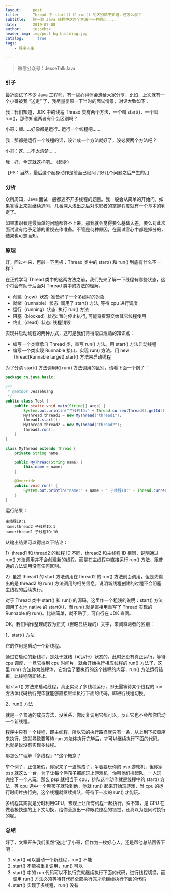 ```yaml
---
layout:     post
title:      Thread 中 start() 和 run() 的区别都不知道，还怎么混？
subtitle:   聊一聊 Java 线程中这两个方法不一样的点 ...
date:       2019-07-08             
author:     jessehzx                
header-img: img/post-bg-building.jpg
catalog: 	  true
tags:
    - 程序人生
        
---
```


> 微信公众号：JesseTalkJava

### 引子

最近面试了不少 Java 工程师，有一些心得体会想给大家分享，比如，上次就有一个小哥被我 “送走” 了，我尽量复原一下当时的面试情景，对话大致如下：

我：我们知道，JDK 中的线程 Thread 类有两个方法，一个叫 start()，一个叫 run()，那你知道两者有什么区别吗？

小哥：额......好像都是运行...运行一个线程吧......

我：那都是运行一个线程的话，设计成一个方法就好了，没必要两个方法吧？

小哥：这......不太清楚......

我：好，今天就这样吧...（起身）

【PS：当然，最后这个起身动作是前面已经问了好几个问题之后产生的。】

### 分析

众所周知，Java 面试一般都逃不开多线程的题目。我一般会从简单的开始问，如果答得上来就继续追问，几番深入浅出之后对求职者的掌握程度就有一个基本的判定了。

如果求职者连最简单的问题都答不上来，那我就会觉得要么基础太差，要么对此次面试没有给予足够的重视去作准备。不管是何种原因，在面试官心中都是掉分的，结果也可想而知。

### 原理

好，回过神来，再敲一下黑板：Thread 类中的 start() 和 run() 到底有什么不一样？

在正式学习 Thread 类中的这两方法之前，我们先来了解一下线程有哪些状态，这个将会有助于后面对 Thread 类中的方法的理解。

- 创建（new）状态: 准备好了一个多线程的对象
- 就绪（runnable）状态: 调用了 start() 方法, 等待 cpu 进行调度
- 运行（running）状态: 执行 run() 方法
- 阻塞（blocked）状态: 暂时停止执行, 可能将资源交给其它线程使用
- 终止（dead）状态: 线程销毁

实现并启动线程的两种方式，这可是我们背得滚瓜烂熟的知识点：

- 编写一个类继承自 Thread 类，重写 run() 方法。用 start() 方法启动线程
- 编写一个类实现 Runnable 接口，实现 run() 方法。用 new Thread(Runnable target).start() 方法来启动线程

为了分清 start() 方法调用和 run() 方法调用的区别，请看下面一个例子：

```java
package cn.java.basic;

/**
 * @author Jessehuang
 */
public class Test {
    public static void main(String[] args) {
        System.out.println("主线程ID:" + Thread.currentThread().getId());
        MyThread thread1 = new MyThread("thread1");
        thread1.start();
        MyThread thread2 = new MyThread("thread2");
        thread2.run();
    }
}

class MyThread extends Thread {
    private String name;

    public MyThread(String name) {
        this.name = name;
    }

    @Override
    public void run() {
        System.out.println("name:" + name + " 子线程ID:" + Thread.currentThread().getId());
    }
}

```

运行结果：

```
主线程ID:1
name:thread2 子线程ID:1
name:thread1 子线程ID:10
```

从输出结果可以得出以下结论：

1）thread1 和 thread2 的线程 ID 不同，thread2 和主线程 ID 相同，说明通过 run() 方法调用并不会创建新的线程，而是在主线程中直接运行 run() 方法，跟普通的方法调用没有任何区别。

2）虽然 thread1 的 start 方法调用在 thread2 的 run() 方法前面调用，但是先输出的是 thread2 的 run() 方法调用的相关信息，说明新线程创建的过程不会阻塞主线程的后续执行。

对于 Thread 类中 start() 和 run() 的源码，这里作一个粗浅的说明：start() 方法调用了本地 native 的 start0()，而 run() 就是直接用重写了 Thread 实现的 Runnable 的 run()。比较简单，就不贴了，可自行在 JDK 查阅。

OK，我们稍作整理成较为正式（但略显枯燥的）文字，来阐释两者的区别：

1、start() 方法

它的作用是启动一个新线程。

通过它启动的新线程，是处于就绪（可运行）状态的，此时还没有真正运行，等待 cpu 调度，一旦它得到 cpu 时间片，就会开始执行相应线程的 run() 方法了，这里 run() 方法称为线程体，它包含了要执行的这个线程的内容，run() 方法运行结束，此线程随即终止。

用 start() 方法来启动线程，真正实现了多线程运行，即无需等待某个线程的 run 方法体代码执行完毕就能够直接继续执行下面的代码，即进行线程切换。

2、run() 方法

就是一个普通的成员方法，没关系，你反复调用它都可以，反正它也不会帮你启动一个新线程。

程序中只有一个线程，即主线程，所以它的执行路径就只有一条，从上到下按顺序来执行，这就导致要等待 run 方法体执行完毕后，才可以继续执行下面的代码。也就是说没有实现多线程。

那怎么**理解『多线程』**这个概念？

举个例子，正值暑假，你家来了一波熊孩子，争着要玩你的 psp 游戏机，但你家 psp 就这么一台，为了让每个熊孩子都能玩上游戏机，你叫他们排起队，一人玩完接下一个人玩。那么 psp 就相当于 cpu，排队这个动作就是线程中的 start() 方法，等 cpu 选中一个熊孩子就轮到他，他就 run() 起来开始玩游戏，当 cpu 的运行时间片执行完，这个线程就继续排队，等待下一次的 run() 才能玩。

多线程其实就是分时利用CPU，宏观上让所有线程一起执行，殊不知，是 CPU 在做着极快速的上下文切换，给你营造出一种眼花缭乱的错觉，还真以为是同时执行的呢。

### 总结

好了，文章开头我们虽然“送走”了小哥，但作为一枚好心人，还是帮他总结回答下吧：

1. start() 可以启动一个新线程，run() 不能
2. start() 不能被重复调用，run() 可以
3. start() 中的 run 代码可以不执行完就继续执行下面的代码，进行线程切换，而调用 run() 方法必须等待其代码全部执行完才能继续执行下面的代码
4. start() 实现了多线程，run() 没有